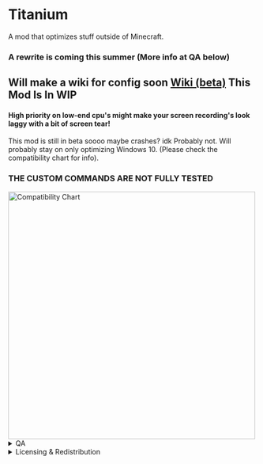 # Titanium
A mod that optimizes stuff outside of Minecraft.

### A rewrite is coming this summer (More info at QA below)

## Will make a wiki for config soon [Wiki (beta)](https://github.com/Zacgamingpro1234/Titaniumod/wiki) This Mod Is In WIP

#### High priority on low-end cpu's might make your screen recording's look laggy with a bit of screen tear!

This mod is still in beta soooo maybe crashes? idk Probably not. Will probably stay on only optimizing Windows 10. (Please check the compatibility chart for info).
### THE CUSTOM COMMANDS ARE NOT FULLY TESTED

<img src="https://cdn.modrinth.com/data/T61qr8P3/images/d4b691c1b9d06bfeabe1dbcd0c0e0f1bd3b42d80.png" alt="Compatibility Chart" width="500"/>
<details>
<summary>QA</summary>

<details>
<summary>Will this rewrite integrate OneConfig?</summary>
Yes, but unfortunately this might slow down development since I have to ask and wait for developers to add certain features.
</details>

<details>
<summary>Will you support 1.16+ and/or fabric/neoforge?</summary>
Probably since OneConfig is currently developing a Modern MC port with these loaders. This also may take some time as it is still in development by PolyFrost.
</details>

<details>
<summary>What features will this rewrite have?</summary>
I have many features planned. Here are a list that I will add, not necessarly on release:    

- PowerPlan Detector & Selector with Ultimate Powerplan option
- An Automatic Priority Setter Just like the current one, but supports all custom launchers
- A custom script that you can upload on github that the user can choose to run on start-up or closing of minecraft
- An OS Detector that allows scripts to not run if the system is not supported.
- A live log viewer inside of Powershell with proper minecraft text/colour formatting.
</details>



</details>
<details>
<summary>Licensing & Redistribution</summary>

You can use this mod for personal use.                                                                                                                                                                                              
If you want to put this mod in your modrinth modpack you can freely. If you want to put this in your Modpack outside of modrinth you must add appropriate credit.(A link to the mod, the name (Titanium) and the creator (Zacgamingpro1234)
</details>  